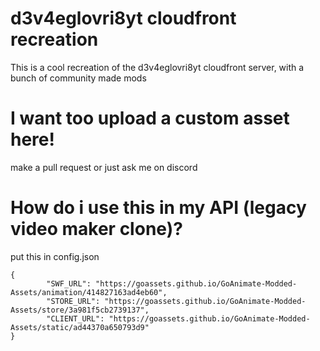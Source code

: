 # d3v4eglovri8yt cloudfront recreation
 
This is a cool recreation of the d3v4eglovri8yt cloudfront server, with a bunch of community made mods

# I want too upload a custom asset here!
make a pull request or just ask me on discord

# How do i use this in my API (legacy video maker clone)?
put this in config.json
```
{
        "SWF_URL": "https://goassets.github.io/GoAnimate-Modded-Assets/animation/414827163ad4eb60",
        "STORE_URL": "https://goassets.github.io/GoAnimate-Modded-Assets/store/3a981f5cb2739137",
        "CLIENT_URL": "https://goassets.github.io/GoAnimate-Modded-Assets/static/ad44370a650793d9"
}
```


